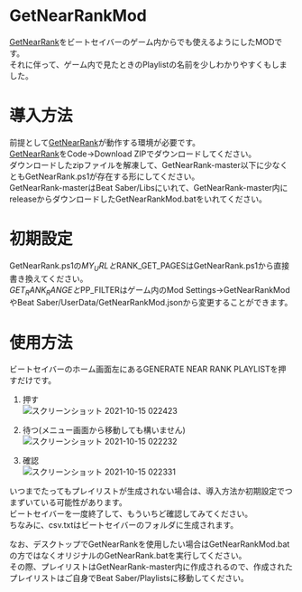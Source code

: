 # GetNearRankMod

[GetNearRank](https://github.com/culage/GetNearRank)をビートセイバーのゲーム内からでも使えるようにしたMODです。<br>
それに伴って、ゲーム内で見たときのPlaylistの名前を少しわかりやすくもしました。

# 導入方法
前提として[GetNearRank](https://github.com/culage/GetNearRank)が動作する環境が必要です。<br>
[GetNearRank](https://github.com/culage/GetNearRank)をCode->Download ZIPでダウンロードしてください。<br>
ダウンロードしたzipファイルを解凍して、GetNearRank-master以下に少なくともGetNearRank.ps1が存在する形にしてください。<br>
GetNearRank-masterはBeat Saber/Libsにいれて、GetNearRank-master内にreleaseからダウンロードしたGetNearRankMod.batをいれてください。<br>

# 初期設定
GetNearRank.ps1の$MY_URLと$RANK_GET_PAGESはGetNearRank.ps1から直接書き換えてください。<br>
$GET_RANK_RANGEと$PP_FILTERはゲーム内のMod Settings->GetNearRankModやBeat Saber/UserData/GetNearRankMod.jsonから変更することができます。<br>

# 使用方法
ビートセイバーのホーム画面左にあるGENERATE NEAR RANK PLAYLISTを押すだけです。<br>

1. 押す<br>
![スクリーンショット 2021-10-15 022423](https://user-images.githubusercontent.com/86054813/137366553-a565529a-0d47-4335-a632-029e226efcd6.png)

2. 待つ(メニュー画面から移動しても構いません)<br>
![スクリーンショット 2021-10-15 022232](https://user-images.githubusercontent.com/86054813/137366693-0ab5dbcf-9149-4274-a504-505fa87d4c66.png)

3. 確認<br>
![スクリーンショット 2021-10-15 022331](https://user-images.githubusercontent.com/86054813/137366817-af0bdbbf-99ed-493d-a31a-3acbdb529f75.png)

いつまでたってもプレイリストが生成されない場合は、導入方法か初期設定でつまずいている可能性があります。<br>
ビートセイバーを一度終了して、もういちど確認してみてください。<br>
ちなみに、csv.txtはビートセイバーのフォルダに生成されます。<br>

なお、デスクトップでGetNearRankを使用したい場合はGetNearRankMod.batの方ではなくオリジナルのGetNearRank.batを実行してください。<br>
その際、プレイリストはGetNearRank-master内に作成されるので、作成されたプレイリストはご自身でBeat Saber/Playlistsに移動してください。
